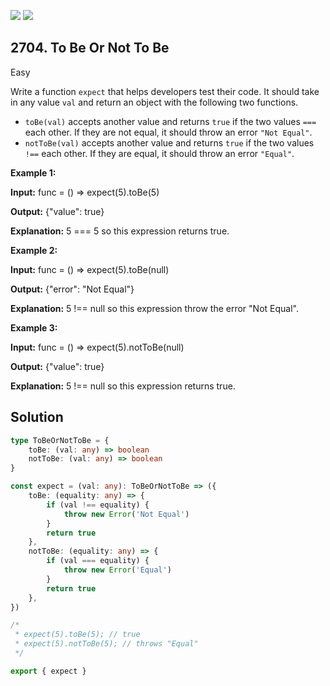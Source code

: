 [![](https://img.shields.io/github/stars/javadev/LeetCode-in-Kotlin?label=Stars&style=flat-square)](https://github.com/javadev/LeetCode-in-Kotlin)
[![](https://img.shields.io/github/forks/javadev/LeetCode-in-Kotlin?label=Fork%20me%20on%20GitHub%20&style=flat-square)](https://github.com/javadev/LeetCode-in-Kotlin/fork)

## 2704\. To Be Or Not To Be

Easy

Write a function `expect` that helps developers test their code. It should take in any value `val` and return an object with the following two functions.

*   `toBe(val)` accepts another value and returns `true` if the two values `===` each other. If they are not equal, it should throw an error `"Not Equal"`.
*   `notToBe(val)` accepts another value and returns `true` if the two values `!==` each other. If they are equal, it should throw an error `"Equal"`.

**Example 1:**

**Input:** func = () => expect(5).toBe(5)

**Output:** {"value": true}

**Explanation:** 5 === 5 so this expression returns true.

**Example 2:**

**Input:** func = () => expect(5).toBe(null)

**Output:** {"error": "Not Equal"}

**Explanation:** 5 !== null so this expression throw the error "Not Equal".

**Example 3:**

**Input:** func = () => expect(5).notToBe(null)

**Output:** {"value": true}

**Explanation:** 5 !== null so this expression returns true.

## Solution

```typescript
type ToBeOrNotToBe = {
    toBe: (val: any) => boolean
    notToBe: (val: any) => boolean
}

const expect = (val: any): ToBeOrNotToBe => ({
    toBe: (equality: any) => {
        if (val !== equality) {
            throw new Error('Not Equal')
        }
        return true
    },
    notToBe: (equality: any) => {
        if (val === equality) {
            throw new Error('Equal')
        }
        return true
    },
})

/*
 * expect(5).toBe(5); // true
 * expect(5).notToBe(5); // throws "Equal"
 */

export { expect }
```